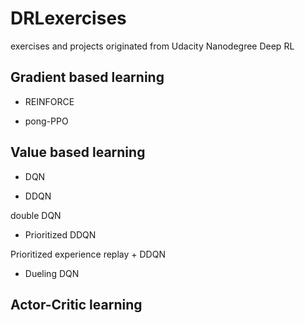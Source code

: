 # DRLexercises

exercises and projects originated from Udacity Nanodegree Deep RL


## Gradient based learning

- REINFORCE

- pong-PPO

## Value based learning

- DQN

- DDQN

double DQN

- Prioritized DDQN

Prioritized experience replay + DDQN

- Dueling DQN



## Actor-Critic learning
